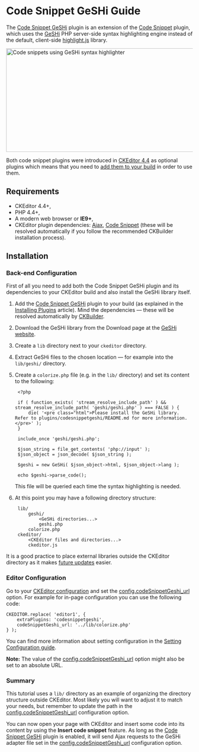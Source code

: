 # Code Snippet GeSHi Guide

The [Code Snippet GeSHi](http://ckeditor.com/addon/codesnippetgeshi) plugin is an extension of the [Code Snippet](#!/guide/dev_codesnippet) plugin, which uses the [GeSHi](http://qbnz.com/highlighter/) PHP server-side syntax highlighting engine instead of the default, client-side [highlight.js](http://highlightjs.org) library.

<img src="guides/dev_codesnippetgeshi/codesnippetgeshi_01.png" width="771" height="279" alt="Code snippets using GeSHi syntax highlighter">

Both code snippet plugins were introduced in [CKEditor 4.4](http://ckeditor.com/blog/CKEditor-4.4-Released) as optional plugins which means that you need to [add them to your build](#!/guide/dev_plugins) in order to use them.

## Requirements

* CKEditor 4.4+,
* PHP 4.4+,
* A modern web browser or **IE9+**,
* CKEditor plugin dependencies: [Ajax](http://ckeditor.com/addon/ajax), [Code Snippet](http://ckeditor.com/addon/codesnippet) (these will be resolved automatically if you follow the recommended CKBuilder installation process).

## Installation

### Back-end Configuration

First of all you need to add both the Code Snippet GeSHi plugin and its dependencies to your CKEditor build and also install the GeSHi library itself.

1. Add the [Code Snippet GeSHi](http://ckeditor.com/addon/codesnippetgeshi) plugin to your build (as explained in the [Installing Plugins](#!/guide/dev_plugins) article). Mind the dependencies &mdash; these will be resolved automatically by [CKBuilder](http://ckeditor.com/builder).
1. Download the GeSHi library from the Download page at the [GeSHi website](http://qbnz.com/highlighter).
1. Create a `lib` directory next to your `ckeditor` directory.
1. Extract GeSHi files to the chosen location &mdash; for example into the `lib/geshi/` directory.
1. Create a `colorize.php` file (e.g. in the `lib/` directory) and set its content to the following:

		<?php

		if ( function_exists( 'stream_resolve_include_path' ) && stream_resolve_include_path( 'geshi/geshi.php' ) === FALSE ) {
			die( '<pre class="html">Please install the GeSHi library. Refer to plugins/codesnippetgeshi/README.md for more information.</pre>' );
		}

		include_once 'geshi/geshi.php';

		$json_string = file_get_contents( 'php://input' );
		$json_object = json_decode( $json_string );

		$geshi = new GeSHi( $json_object->html, $json_object->lang );

		echo $geshi->parse_code();


    This file will be queried each time the syntax highlighting is needed.

1. At this point you may have a following directory structure:

		lib/
			geshi/
				<GeSHi directories...>
				geshi.php
			colorize.php
		ckeditor/
			<CKEditor files and directories...>
			ckeditor.js

<p class="tip">
	It is a good practice to place external libraries outside the CKEditor directory as it makes <a href="#!/guide/dev_upgrade">future updates</a> easier.
</p>

### Editor Configuration

Go to your [CKEditor configuration](#!/guide/dev_configuration) and set the [config.codeSnippetGeshi_url](#!/api/CKEDITOR.config-cfg-codeSnippetGeshi_url) option. For example for in-page configuration you can use the following code:

	CKEDITOR.replace( 'editor1', {
		extraPlugins: 'codesnippetgeshi',
		codeSnippetGeshi_url: '../lib/colorize.php'
	} );

You can find more information about setting configuration in the [Setting Configuration guide](#!/guide/dev_configuration).

**Note:** The value of the [config.codeSnippetGeshi_url](#!/api/CKEDITOR.config-cfg-codeSnippetGeshi_url) option might also be set to an absolute URL.

### Summary

This tutorial uses a `lib/` directory as an example of organizing the directory structure outside CKEditor. Most likely you will want to adjust it to match your needs, but remember to update the path in the [config.codeSnippetGeshi_url](#!/api/CKEDITOR.config-cfg-codeSnippetGeshi_url) configuration option.

You can now open your page with CKEditor and insert some code into its content by using the **Insert code snippet** feature. As long as the [Code Snippet GeSHi](#!/guide/dev_codesnippetgeshi) plugin is enabled, it will send Ajax requests to the GeSHi adapter file set in the [config.codeSnippetGeshi_url](#!/api/CKEDITOR.config-cfg-codeSnippetGeshi_url) configuration option.